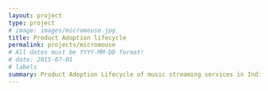 ```yaml
---
layout: project
type: project
# image: images/micromouse.jpg
title: Product Adoption lifecycle
permalink: projects/micromouse
# All dates must be YYYY-MM-DD format!
# date: 2015-07-01
# labels
summary: Product Adoption Lifecycle of music streaming services in India.
---
```

